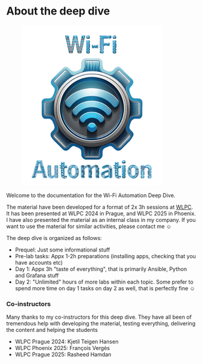 # About the deep dive

<figure><img src=".gitbook/assets/Wi-Fi automation logo and text (bgcolor transparent) - original.png" alt="" width="375"><figcaption></figcaption></figure>

Welcome to the documentation for the Wi-Fi Automation Deep Dive.

The material have been developed for a format of 2x 3h sessions at [WLPC](https://www.thewlpc.com/). It has been presented at WLPC 2024 in Prague, and WLPC 2025 in Phoenix. I have also presented the material as an internal class in my company. If you want to use the material for similar activities, please contact me :relaxed:

The deep dive is organized as follows:

* Prequel: Just some informational stuff
* Pre-lab tasks: Appx 1-2h preparations (installing apps, checking that you have accounts etc)
* Day 1: Appx 3h "taste of everything", that is primarily Ansible, Python and Grafana stuff
* Day 2: "Unlimited" hours of more labs within each topic. Some prefer to spend more time on day 1 tasks on day 2 as well, that is perfectly fine :relaxed:

### Co-instructors

Many thanks to my co-instructors for this deep dive. They have all been of tremendous help with developing the material, testing everything, delivering the content and helping the students

* WLPC Prague 2024: Kjetil Teigen Hansen
* WLPC Phoenix 2025: François Vergès
* WLPC Prague 2025: Rasheed Hamdan
